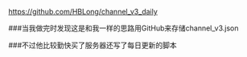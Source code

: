 https://github.com/HBLong/channel_v3_daily

###当我做完时发现这是和我一样的思路用GitHub来存储channel_v3.json

###不过他比较勤快买了服务器还写了每日更新的脚本
